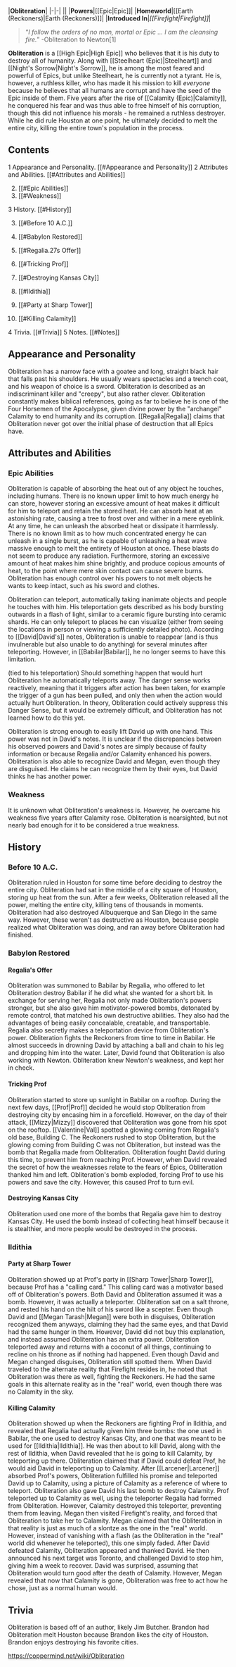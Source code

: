|**Obliteration**|
|-|-|
||
|**Powers**|[[Epic\|Epic]]|
|**Homeworld**|[[Earth (Reckoners)\|Earth (Reckoners)]]|
|**Introduced In**|*[[Firefight\|Firefight]]*|

>“*I follow the orders of no man, mortal or Epic ... I am the cleansing fire.*”
\-Obliteration to Newton[1]


**Obliteration** is a [[High Epic\|High Epic]] who believes that it is his duty to destroy all of humanity.
Along with [[Steelheart (Epic)\|Steelheart]] and [[Night's Sorrow\|Night's Sorrow]], he is among the most feared and powerful of Epics, but unlike Steelheart, he is currently not a tyrant. He is, however, a ruthless killer, who has made it his mission to kill *everyone* because he believes that all humans are corrupt and have the seed of the Epic inside of them. Five years after the rise of [[Calamity (Epic)\|Calamity]], he conquered his fear and was thus able to free himself of his corruption, though this did not influence his morals - he remained a ruthless destroyer. While he did rule Houston at one point, he ultimately decided to melt the entire city, killing the entire town's population in the process.

## Contents

1 Appearance and Personality. [[#Appearance and Personality]] 
2 Attributes and Abilities. [[#Attributes and Abilities]] 

2. [[#Epic Abilities]] 
2. [[#Weakness]] 


3 History. [[#History]] 

3. [[#Before 10 A.C.]] 
3. [[#Babylon Restored]] 

3. [[#Regalia.27s Offer]] 
3. [[#Tricking Prof]] 
3. [[#Destroying Kansas City]] 


3. [[#Ildithia]] 

3. [[#Party at Sharp Tower]] 
3. [[#Killing Calamity]] 




4 Trivia. [[#Trivia]] 
5 Notes. [[#Notes]] 


## Appearance and Personality
Obliteration has a narrow face with a goatee and long, straight black hair that falls past his shoulders. He usually wears spectacles and a trench coat, and his weapon of choice is a sword.
Obliteration is described as an indiscriminant killer and "creepy", but also rather clever. Obliteration constantly makes biblical references, going as far to believe he is one of the Four Horsemen of the Apocalypse, given divine power by the "archangel" Calamity to end humanity and its corruption. [[Regalia\|Regalia]] claims that Obliteration never got over the initial phase of destruction that all Epics have.

## Attributes and Abilities
### Epic Abilities

Obliteration is capable of absorbing the heat out of any object he touches, including humans. There is no known upper limit to how much energy he can store, however storing an excessive amount of heat makes it difficult for him to teleport and retain the stored heat. He can absorb heat at an astonishing rate, causing a tree to frost over and wither in a mere eyeblink. At any time, he can unleash the absorbed heat or dissipate it harmlessly. There is no known limit as to how much concentrated energy he can unleash in a single burst, as he is capable of unleashing a heat wave massive enough to melt the entirety of Houston at once. These blasts do not seem to produce any radiation. Furthermore, storing an excessive amount of heat makes him shine brightly, and produce copious amounts of heat, to the point where mere skin contact can cause severe burns. Obliteration has enough control over his powers to not melt objects he wants to keep intact, such as his sword and clothes.


Obliteration can teleport, automatically taking inanimate objects and people he touches with him. His teleportation gets described as his body bursting outwards in a flash of light, similar to a ceramic figure bursting into ceramic shards. He can only teleport to places he can visualize (either from seeing the locations in person or viewing a sufficiently detailed photo). According to [[David\|David's]] notes, Obliteration is unable to reappear (and is thus invulnerable but also unable to do anything) for several minutes after teleporting. However, in [[Babilar\|Babilar]], he no longer seems to have this limitation.


(tied to his teleportation) Should something happen that would hurt Obliteration he automatically teleports away. The danger sense works reactively, meaning that it triggers after action has been taken, for example the trigger of a gun has been pulled, and only then when the action would actually hurt Obliteration. In theory, Obliteration could actively suppress this Danger Sense, but it would be extremely difficult, and Obliteration has not learned how to do this yet.


Obliteration is strong enough to easily lift David up with one hand. This power was not in David's notes.
It is unclear if the discrepancies between his observed powers and David's notes are simply because of faulty information or because Regalia and/or Calamity enhanced his powers.
Obliteration is also able to recognize David and Megan, even though they are disguised. He claims he can recognize them by their eyes, but David thinks he has another power.

### Weakness
It is unknown what Obliteration's weakness is. However, he overcame his weakness five years after Calamity rose. Obliteration is nearsighted, but not nearly bad enough for it to be considered a true weakness.

## History
### Before 10 A.C.
Obliteration ruled in Houston for some time before deciding to destroy the entire city. Obliteration had sat in the middle of a city square of Houston, storing up heat from the sun. After a few weeks, Obliteration released all the power, melting the entire city, killing tens of thousands in moments.
Obliteration had also destroyed Albuquerque and San Diego in the same way. However, these weren't as destructive as Houston, because people realized what Obliteration was doing, and ran away before Obliteration had finished.

### Babylon Restored
#### Regalia's Offer
Obliteration was summoned to Babilar by Regalia, who offered to let Obliteration destroy Babilar if he did what she wanted for a short bit. In exchange for serving her, Regalia not only made Obliteration's powers stronger, but she also gave him motivator-powered bombs, detonated by remote control, that matched his own destructive abilities. They also had the advantages of being easily concealable, creatable, and transportable. Regalia also secretly makes a teleportation device from Obliteration's power.
Obliteration fights the Reckoners from time to time in Babilar. He almost succeeds in drowning David by attaching a ball and chain to his leg and dropping him into the water. Later, David found that Obliteration is also working with Newton. Obliteration knew Newton's weakness, and kept her in check.

#### Tricking Prof
Obliteration started to store up sunlight in Babilar on a rooftop. During the next few days, [[Prof\|Prof]] decided he would stop Obliteration from destroying city by encasing him in a forcefield. However, on the day of their attack, [[Mizzy\|Mizzy]] discovered that Obliteration was gone from his spot on the rooftop. [[Valentine\|Val]] spotted a glowing coming from Regalia's old base, Building C. The Reckoners rushed to stop Obliteration, but the glowing coming from Building C was not Obliteration, but instead was the bomb that Regalia made from Obliteration. Obliteration fought David during this time, to prevent him from reaching Prof. However, when David revealed the secret of how the weaknesses relate to the fears of Epics, Obliteration thanked him and left. Obliteration's bomb exploded, forcing Prof to use his powers and save the city. However, this caused Prof to turn evil.

#### Destroying Kansas City
Obliteration used one more of the bombs that Regalia gave him to destroy Kansas City. He used the bomb instead of collecting heat himself because it is stealthier, and more people would be destroyed in the process.

### Ildithia
#### Party at Sharp Tower
Obliteration showed up at Prof's party in [[Sharp Tower\|Sharp Tower]], because Prof has a "calling card." This calling card was a motivator based off of Obliteration's powers. Both David and Obliteration assumed it was a bomb. However, it was actually a teleporter. Obliteration sat on a salt throne, and rested his hand on the hilt of his sword like a scepter. Even though David and [[Megan Tarash\|Megan]] were both in disguises, Obliteration recognized them anyways, claiming they had the same eyes, and that David had the same hunger in them. However, David did not buy this explanation, and instead assumed Obliteration has an extra power. Obliteration teleported away and returns with a coconut of all things, continuing to recline on his throne as if nothing had happened. Even though David and Megan changed disguises, Obliteration still spotted them.
When David traveled to the alternate reality that Firefight resides in, he noted that Obliteration was there as well, fighting the Reckoners. He had the same goals in this alternate reality as in the "real" world, even though there was no Calamity in the sky.

#### Killing Calamity
Obliteration showed up when the Reckoners are fighting Prof in Ildithia, and revealed that Regalia had actually given him three bombs: the one used in Babilar, the one used to destroy Kansas City, and one that was meant to be used for [[Ildithia\|Ildithia]]. He was then about to kill David, along with the rest of Ildithia, when David revealed that he is going to kill Calamity, by teleporting up there. Obliteration claimed that if David could defeat Prof, he would aid David in teleporting up to Calamity. After [[Larcener\|Larcener]] absorbed Prof's powers, Obliteration fulfilled his promise and teleported David up to Calamity, using a picture of Calamity as a reference of where to teleport. Obliteration also gave David his last bomb to destroy Calamity.
Prof teleported up to Calamity as well, using the teleporter Regalia had formed from Obliteration. However, Calamity destroyed this teleporter, preventing them from leaving. Megan then visited Firefight's reality, and forced that Obliteration to take her to Calamity. Megan claimed that the Obliteration in that reality is just as much of a slontze as the one in the "real" world. However, instead of vanishing with a flash (as the Obliteration in the "real" world did whenever he teleported), this one simply faded.
After David defeated Calamity, Obliteration appeared and thanked David. He then announced his next target was Toronto, and challenged David to stop him, giving him a week to recover. David was surprised, assuming that Obliteration would turn good after the death of Calamity. However, Megan revealed that now that Calamity is gone, Obliteration was free to act how he chose, just as a normal human would.

## Trivia
Obliteration is based off of an author, likely Jim Butcher.
Brandon had Obliteration melt Houston because Brandon likes the city of Houston. Brandon enjoys destroying his favorite cities.


https://coppermind.net/wiki/Obliteration